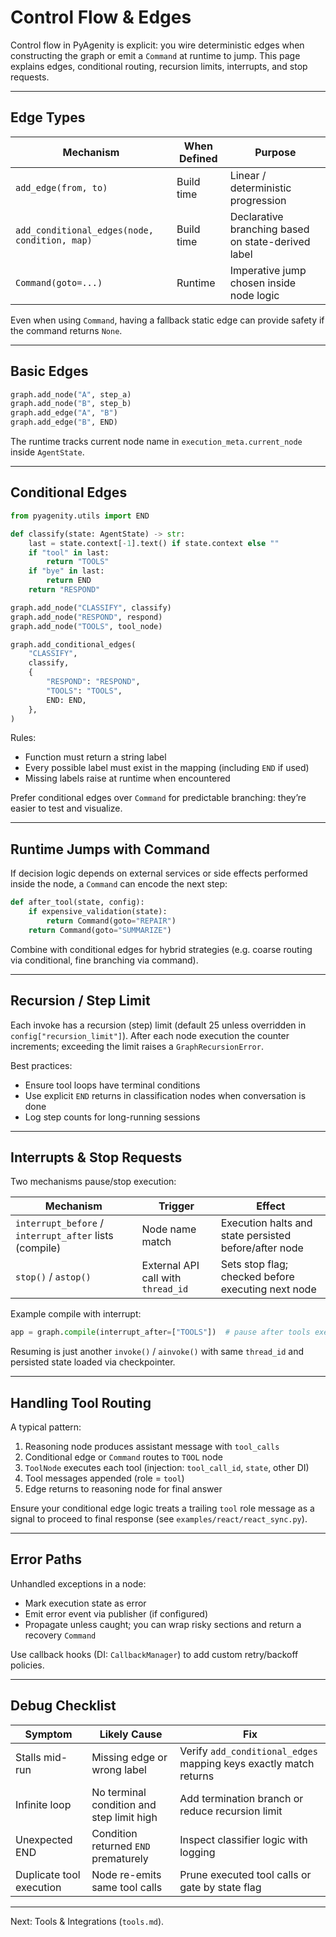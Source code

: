 # Control Flow & Edges

Control flow in PyAgenity is explicit: you wire deterministic edges when constructing the graph or emit a `Command` at
runtime to jump. This page explains edges, conditional routing, recursion limits, interrupts, and stop requests.

---

## Edge Types

| Mechanism | When Defined | Purpose |
|-----------|--------------|---------|
| `add_edge(from, to)` | Build time | Linear / deterministic progression |
| `add_conditional_edges(node, condition, map)` | Build time | Declarative branching based on state-derived label |
| `Command(goto=...)` | Runtime | Imperative jump chosen inside node logic |

Even when using `Command`, having a fallback static edge can provide safety if the command returns `None`.

---

## Basic Edges

```python
graph.add_node("A", step_a)
graph.add_node("B", step_b)
graph.add_edge("A", "B")
graph.add_edge("B", END)
```

The runtime tracks current node name in `execution_meta.current_node` inside `AgentState`.

---

## Conditional Edges

```python
from pyagenity.utils import END

def classify(state: AgentState) -> str:
    last = state.context[-1].text() if state.context else ""
    if "tool" in last:
        return "TOOLS"
    if "bye" in last:
        return END
    return "RESPOND"

graph.add_node("CLASSIFY", classify)
graph.add_node("RESPOND", respond)
graph.add_node("TOOLS", tool_node)

graph.add_conditional_edges(
    "CLASSIFY",
    classify,
    {
        "RESPOND": "RESPOND",
        "TOOLS": "TOOLS",
        END: END,
    },
)
```

Rules:

- Function must return a string label
- Every possible label must exist in the mapping (including `END` if used)
- Missing labels raise at runtime when encountered

Prefer conditional edges over `Command` for predictable branching: they’re easier to test and visualize.

---

## Runtime Jumps with Command

If decision logic depends on external services or side effects performed inside the node, a `Command` can encode the next
step:

```python
def after_tool(state, config):
    if expensive_validation(state):
        return Command(goto="REPAIR")
    return Command(goto="SUMMARIZE")
```

Combine with conditional edges for hybrid strategies (e.g. coarse routing via conditional, fine branching via command).

---

## Recursion / Step Limit

Each invoke has a recursion (step) limit (default 25 unless overridden in `config["recursion_limit"]`). After each
node execution the counter increments; exceeding the limit raises a `GraphRecursionError`.

Best practices:

- Ensure tool loops have terminal conditions
- Use explicit `END` returns in classification nodes when conversation is done
- Log step counts for long-running sessions

---

## Interrupts & Stop Requests

Two mechanisms pause/stop execution:

| Mechanism | Trigger | Effect |
|-----------|---------|--------|
| `interrupt_before` / `interrupt_after` lists (compile) | Node name match | Execution halts and state persisted before/after node |
| `stop()` / `astop()` | External API call with `thread_id` | Sets stop flag; checked before executing next node |

Example compile with interrupt:

```python
app = graph.compile(interrupt_after=["TOOLS"])  # pause after tools executed
```

Resuming is just another `invoke()` / `ainvoke()` with same `thread_id` and persisted state loaded via checkpointer.

---

## Handling Tool Routing

A typical pattern:

1. Reasoning node produces assistant message with `tool_calls`
2. Conditional edge or `Command` routes to `TOOL` node
3. `ToolNode` executes each tool (injection: `tool_call_id`, `state`, other DI)
4. Tool messages appended (role = `tool`)
5. Edge returns to reasoning node for final answer

Ensure your conditional edge logic treats a trailing `tool` role message as a signal to proceed to final response (see `examples/react/react_sync.py`).

---

## Error Paths

Unhandled exceptions in a node:

- Mark execution state as error
- Emit error event via publisher (if configured)
- Propagate unless caught; you can wrap risky sections and return a recovery `Command`

Use callback hooks (DI: `CallbackManager`) to add custom retry/backoff policies.

---

## Debug Checklist

| Symptom | Likely Cause | Fix |
|---------|--------------|-----|
| Stalls mid-run | Missing edge or wrong label | Verify `add_conditional_edges` mapping keys exactly match returns |
| Infinite loop | No terminal condition and step limit high | Add termination branch or reduce recursion limit |
| Unexpected END | Condition returned `END` prematurely | Inspect classifier logic with logging |
| Duplicate tool execution | Node re-emits same tool calls | Prune executed tool calls or gate by state flag |

---

Next: Tools & Integrations (`tools.md`).
